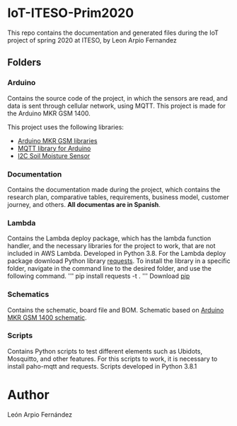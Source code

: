 # IoT-ITESO-Prim2020
This repo contains the documentation and generated files during the IoT project of spring 2020 at ITESO, by Leon Arpio Fernandez

## Folders
### Arduino
Contains the source code of the project, in which the sensors are read, and data is sent through cellular network, 
using MQTT. This project is made for the Arduino MKR GSM 1400.

This project uses the following libraries:
- [Arduino MKR GSM libraries](https://github.com/arduino-libraries/MKRGSM)
- [MQTT library for Arduino](https://github.com/256dpi/arduino-mqtt)
- [I2C Soil Moisture Sensor](https://github.com/Apollon77/I2CSoilMoistureSensor)

### Documentation
Contains the documentation made during the project, which contains the research plan, comparative tables, requirements, business model,
customer journey, and others. **All documentas are in Spanish**.

### Lambda
Contains the Lambda deploy package, which has the lambda function handler, and the necessary libraries for the project to work, that are not included in AWS Lambda. Developed in Python 3.8. For the Lambda deploy package download Python library [requests](https://requests.readthedocs.io/en/master/).
To install the library in a specific folder, navigate in the command line to the desired folder, and use the following command.
'''
pip install requests -t .
'''
Download [pip](https://pip.pypa.io/en/stable/reference/pip_download/)

### Schematics
Contains the schematic, board file and BOM. Schematic based on [Arduino MKR GSM 1400 schematic](https://store.arduino.cc/usa/mkr-gsm-1400).


### Scripts
Contains Python scripts to test different elements such as Ubidots, Mosquitto, and other features. For this scripts to work, it is necessary to install paho-mqtt and requests. Scripts developed in Python 3.8.1

# Author
León Arpio Fernández
